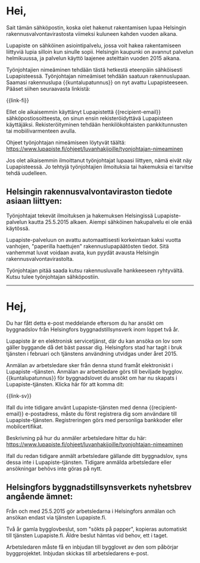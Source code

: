 # Hei,

Sait tämän sähköpostin, koska olet hakenut rakentamisen lupaa Helsingin rakennusvalvontavirastosta viimeksi kuluneen kahden vuoden aikana.

Lupapiste on sähköinen asiointipalvelu, jossa voit hakea rakentamiseen liittyviä lupia silloin kun sinulle sopii. Helsingin kaupunki on avannut palvelun helmikuussa, ja palvelun käyttö laajenee asteittain vuoden 2015 aikana.

Työnjohtajien nimeäminen tehdään tästä hetkestä eteenpäin sähköisesti Lupapisteessä. Työnjohtajan nimeämiset tehdään saatuun rakennuslupaan. Saamasi rakennuslupa {{kuntalupatunnus}} on nyt avattu Lupapisteeseen. Pääset siihen seuraavasta linkistä:

{{link-fi}}

Ellet ole aikaisemmin käyttänyt Lupapistettä {{recipient-email}} sähköpostiosoitteesta, on sinun ensin rekisteröidyttävä Lupapisteen käyttäjäksi. Rekisteröityminen tehdään henkilökohtaisten pankkitunnusten tai mobiilivarmenteen avulla.

Ohjeet työnjohtajan nimeämiseen löytyvät täältä: https://www.lupapiste.fi/ohjeet/luvanhakijoille/tyonjohtajan-nimeaminen

Jos olet aikaisemmin ilmoittanut työnjohtajat lupaasi liittyen, nämä eivät näy Lupapisteessä. Jo tehtyjä työnjohtajien ilmoituksia tai hakemuksia ei tarvitse tehdä uudelleen.

## Helsingin rakennusvalvontaviraston tiedote asiaan liittyen:

Työnjohtajat tekevät ilmoituksen ja hakemuksen Helsingissä Lupapiste-palvelun kautta 25.5.2015 alkaen. Aiempi sähköinen hakupalvelu ei ole enää käytössä.

Lupapiste-palveluun on avattu automaattisesti korkeintaan kaksi vuotta vanhojen, "paperilla haettujen" rakennuslupapäätösten tiedot. Sitä vanhemmat luvat voidaan avata, kun pyydät avausta Helsingin rakennusvalvontavirastolta.

Työnjohtajan pitää saada kutsu rakennusluvalle hankkeeseen ryhtyvältä. Kutsu tulee työnjohtajan sähköpostiin.


---

# Hej,

Du har fått detta e-post meddelande eftersom du har ansökt om byggnadslov från Helsingfors byggnadstillsynsverk inom loppet två år.

Lupapiste är en elektronisk servicetjänst, där du kan ansöka on lov som gäller byggande då det bäst passar dig. Helsingfors stad har tagit i bruk tjänsten i februari och tjänstens användning utvidgas under året 2015.

Anmälan av arbetsledare sker från denna stund framåt elektroniskt i Lupapiste –tjänsten. Anmälan av arbetsledare görs till beviljade bygglov. {{kuntalupatunnus}} för byggnadslovet du ansökt om har nu skapats i Lupapiste-tjänsten. Klicka här för att komma dit:

{{link-sv}}

Ifall du inte tidigare använt Lupapiste-tjänsten med denna {{recipient-email}} e-postadress, måste du först registrera dig som användare till Lupapiste-tjänsten. Registreringen görs med personliga bankkoder eller mobilcertifikat.

Beskrivning på hur du anmäler arbetsledare hittar du här: https://www.lupapiste.fi/ohjeet/luvanhakijoille/tyonjohtajan-nimeaminen

Ifall du redan tidigare anmält arbetsledare gällande ditt byggnadslov, syns dessa inte i  Lupapiste-tjänsten. Tidigare anmälda arbetsledare eller ansökningar behövs inte göras på nytt.

## Helsingfors byggnadstillsynsverkets nyhetsbrev angående ämnet:

Från och med 25.5.2015 gör arbetsledarna i Helsingfors anmälan och ansökan endast via tjänsten Lupapiste.fi.

Två år gamla bygglovbeslut, som "sökts på papper", kopieras automatiskt till tjänsten Lupapiste.fi. Äldre beslut hämtas vid behov, ett i taget.

Arbetsledaren måste få en inbjudan till bygglovet av den som påbörjar byggprojektet. Inbjudan skickas till arbetsledarens e-post.



